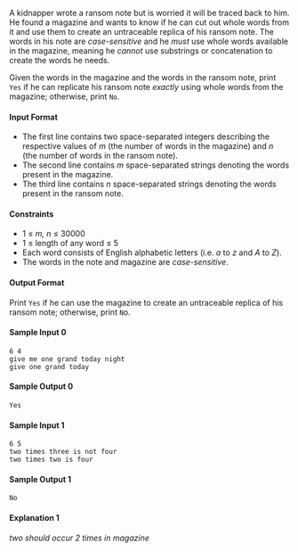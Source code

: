 A kidnapper wrote a ransom note but is worried it will be traced back to him. He found a magazine and wants to know if he can cut out whole words from it and use them to create an untraceable replica of his ransom note. The words in his note are *case-sensitive* and he *must* use whole words available in the magazine, meaning he *cannot* use substrings or concatenation to create the words he needs.

Given the words in the magazine and the words in the ransom note, print `Yes` if he can replicate his ransom note *exactly* using whole words from the magazine; otherwise, print `No`.

#### Input Format

* The first line contains two space-separated integers describing the respective values of *m* (the number of words in the magazine) and *n* (the number of words in the ransom note). 
* The second line contains *m* space-separated strings denoting the words present in the magazine. 
* The third line contains *n* space-separated strings denoting the words present in the ransom note.

#### Constraints

* 1 ≤ *m, n* ≤ 30000
* 1 ≤ length of any word ≤ 5
* Each word consists of English alphabetic letters (i.e. *a* to *z* and *A* to *Z*).
* The words in the note and magazine are *case-sensitive*.

#### Output Format

Print `Yes` if he can use the magazine to create an untraceable replica of his ransom note; otherwise, print `N`o.

#### Sample Input 0

    6 4
    give me one grand today night
    give one grand today

#### Sample Output 0

    Yes

#### Sample Input 1

    6 5
    two times three is not four
    two times two is four

#### Sample Output 1

    No

#### Explanation 1

*two should occur 2 times in magazine*
